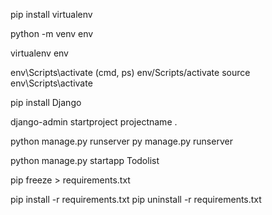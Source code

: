 <!-- virtual environment install -->
pip install virtualenv

<!-- create virtual environment -->
python -m venv env
<!-- or -->
virtualenv env

<!-- activate virtual environment -->
env\Scripts\activate  (cmd, ps)
env/Scripts/activate
source env\Scripts\activate

<!-- install django -->
pip install Django

<!-- create new project -->
django-admin startproject projectname .  <!-- fullstop is optional -->

<!-- run server/project -->
python manage.py runserver
py manage.py runserver

<!-- create app -->
python manage.py startapp Todolist  <!--Todolist is the name of the app -->

<!-- freeze the installed packages -->
pip freeze > requirements.txt

<!-- un/install requirements.txt -->
pip install -r requirements.txt
pip uninstall -r requirements.txt